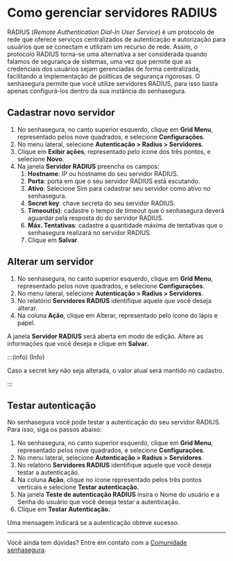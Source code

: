 # Como gerenciar servidores RADIUS

RADIUS (*Remote Authentication Dial-In User Service*) é um protocolo de rede que oferece serviços centralizados de autenticação e autorização para usuários que se conectam e utilizam um recurso de rede. Assim, o protocolo RADIUS torna-se uma alternativa a ser considerada quando falamos de segurança de sistemas, uma vez que permite que as credenciais dos usuários sejam gerenciadas de forma centralizada, facilitando a implementação de políticas de segurança rigorosas. O senhasegura permite que você utilize servidores RADIUS, para isso basta apenas configurá-los dentro da sua instância do senhasegura.

## Cadastrar novo servidor

1. No senhasegura, no canto superior esquerdo, clique em **Grid Menu**, representado pelos nove quadrados, e selecione **Configurações**.
2. No menu lateral, selecione **Autenticação > Radius > Servidores**.
3. Clique em **Exibir ações**, representado pelo ícone dos três pontos, e selecione **Novo**.
4. Na janela **Servidor RADIUS** preencha os campos:
   1. **Hostname**: IP ou hostname do seu servidor RADIUS.
   2. **Porta**: porta em que o seu servidor RADIUS está escutando.
   3. **Ativo**: Selecione Sim para cadastrar seu servidor como ativo no senhasegura.
   4. **Secret key**: chave secreta do seu servidor RADIUS.
   5. **Timeout(s)**: cadastre o tempo de timeout que o senhasegura deverá aguardar pela resposta do do servidor RADIUS.
   6. **Máx. Tentativas**: cadastre a quantidade máxima de tentativas que o senhasegura realizará no servidor RADIUS
   7. Clique em **Salvar**.

## Alterar um servidor

1. No senhasegura, no canto superior esquerdo, clique em **Grid Menu**, representado pelos nove quadrados, e selecione **Configurações**.
2. No menu lateral, selecione **Autenticação > Radius > Servidores**.
3. No relatório **Servidores RADIUS** identifique aquele que você deseja alterar.
4. Na coluna **Ação**, clique em Alterar, representado pelo ícone do lápis e papel.

A janela **Servidor RADIUS** será aberta em modo de edição. Altere as informações que você deseja e clique em **Salvar**.

:::(info) (Info)

Caso a secret key não seja alterada, o valor atual será mantido no cadastro.

:::

## Testar autenticação

No senhasegura você pode testar a autenticação do seu servidor RADIUS. Para isso, siga os passos abaixo:

1. No senhasegura, no canto superior esquerdo, clique em **Grid Menu**, representado pelos nove quadrados, e selecione **Configurações**.
2. No menu lateral, selecione **Autenticação > Radius > Servidores**.
3. No relatório **Servidores RADIUS** identifique aquele que você deseja testar a autenticação.
4. Na coluna **Ação**, clique no ícone representado pelos três pontos verticais e selecione **Testar autenticação.**
5. Na janela **Teste de autenticação RADIUS** insira o Nome do usuário e a Senha do usuário que você deseja testar a autenticação.
6. Clique em **Testar Autenticação.**

Uma mensagem indicará se a autenticação obteve sucesso.

---

Você ainda tem dúvidas? Entre em contato com a [Comunidade senhasegura](https://community.senhasegura.io/).